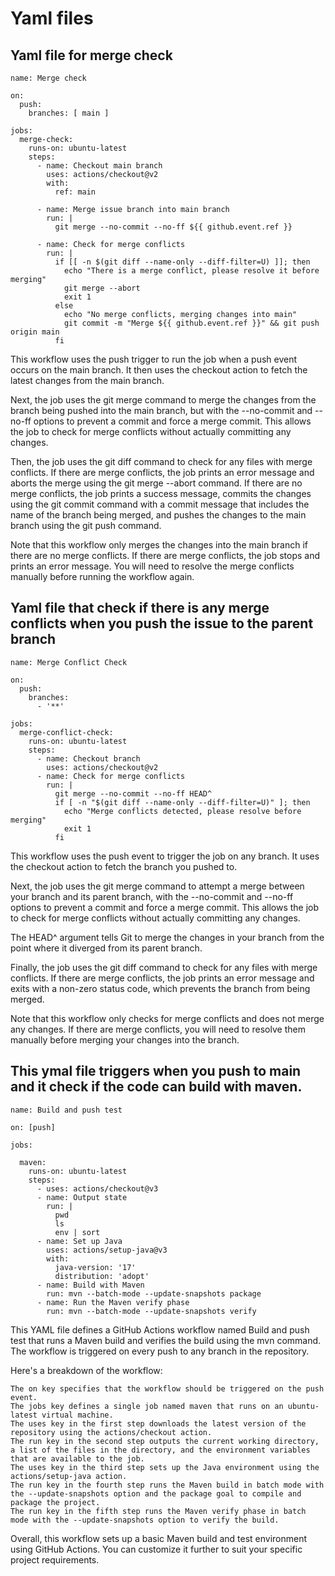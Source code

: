 # Yaml files 

## Yaml file for merge check 


```
name: Merge check

on:
  push:
    branches: [ main ]

jobs:
  merge-check:
    runs-on: ubuntu-latest
    steps:
      - name: Checkout main branch
        uses: actions/checkout@v2
        with:
          ref: main

      - name: Merge issue branch into main branch
        run: |
          git merge --no-commit --no-ff ${{ github.event.ref }}

      - name: Check for merge conflicts
        run: |
          if [[ -n $(git diff --name-only --diff-filter=U) ]]; then
            echo "There is a merge conflict, please resolve it before merging"
            git merge --abort
            exit 1
          else
            echo "No merge conflicts, merging changes into main"
            git commit -m "Merge ${{ github.event.ref }}" && git push origin main
          fi

```

This workflow uses the push trigger to run the job when a push event occurs on the main branch. It then uses the checkout action to fetch the latest changes from the main branch.

Next, the job uses the git merge command to merge the changes from the branch being pushed into the main branch, but with the --no-commit and --no-ff options to prevent a commit and force a merge commit. This allows the job to check for merge conflicts without actually committing any changes.

Then, the job uses the git diff command to check for any files with merge conflicts. If there are merge conflicts, the job prints an error message and aborts the merge using the git merge --abort command. If there are no merge conflicts, the job prints a success message, commits the changes using the git commit command with a commit message that includes the name of the branch being merged, and pushes the changes to the main branch using the git push command.

Note that this workflow only merges the changes into the main branch if there are no merge conflicts. If there are merge conflicts, the job stops and prints an error message. You will need to resolve the merge conflicts manually before running the workflow again.


## Yaml file that check if there is any merge conflicts when you push the issue to the parent branch 

```
name: Merge Conflict Check

on:
  push:
    branches:
      - '**'

jobs:
  merge-conflict-check:
    runs-on: ubuntu-latest
    steps:
      - name: Checkout branch
        uses: actions/checkout@v2
      - name: Check for merge conflicts
        run: |
          git merge --no-commit --no-ff HEAD^
          if [ -n "$(git diff --name-only --diff-filter=U)" ]; then
            echo "Merge conflicts detected, please resolve before merging"
            exit 1
          fi
```
This workflow uses the push event to trigger the job on any branch. It uses the checkout action to fetch the branch you pushed to.

Next, the job uses the git merge command to attempt a merge between your branch and its parent branch, with the --no-commit and --no-ff options to prevent a commit and force a merge commit. This allows the job to check for merge conflicts without actually committing any changes.

The HEAD^ argument tells Git to merge the changes in your branch from the point where it diverged from its parent branch.

Finally, the job uses the git diff command to check for any files with merge conflicts. If there are merge conflicts, the job prints an error message and exits with a non-zero status code, which prevents the branch from being merged.

Note that this workflow only checks for merge conflicts and does not merge any changes. If there are merge conflicts, you will need to resolve them manually before merging your changes into the branch.


## This ymal file triggers when you push to main and it check if the code can build with maven. 

```
name: Build and push test

on: [push]

jobs:
 
  maven:
    runs-on: ubuntu-latest
    steps:
      - uses: actions/checkout@v3
      - name: Output state
        run: |
          pwd
          ls
          env | sort
      - name: Set up Java
        uses: actions/setup-java@v3
        with:
          java-version: '17'
          distribution: 'adopt'
      - name: Build with Maven
        run: mvn --batch-mode --update-snapshots package
      - name: Run the Maven verify phase
        run: mvn --batch-mode --update-snapshots verify  
```
This YAML file defines a GitHub Actions workflow named Build and push test that runs a Maven build and verifies the build using the mvn command. The workflow is triggered on every push to any branch in the repository.

Here's a breakdown of the workflow:

    The on key specifies that the workflow should be triggered on the push event.
    The jobs key defines a single job named maven that runs on an ubuntu-latest virtual machine.
    The uses key in the first step downloads the latest version of the repository using the actions/checkout action.
    The run key in the second step outputs the current working directory, a list of the files in the directory, and the environment variables that are available to the job.
    The uses key in the third step sets up the Java environment using the actions/setup-java action.
    The run key in the fourth step runs the Maven build in batch mode with the --update-snapshots option and the package goal to compile and package the project.
    The run key in the fifth step runs the Maven verify phase in batch mode with the --update-snapshots option to verify the build.

Overall, this workflow sets up a basic Maven build and test environment using GitHub Actions. You can customize it further to suit your specific project requirements.

